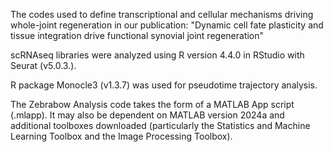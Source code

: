 The codes used to define transcriptional and cellular mechanisms driving whole-joint regeneration in our publication: "Dynamic cell fate plasticity and tissue integration drive functional synovial joint regeneration"

scRNAseq libraries were analyzed using R version 4.4.0 in RStudio with Seurat (v5.0.3.).

R package Monocle3 (v1.3.7) was used for pseudotime trajectory analysis.

The Zebrabow Analysis code takes the form of a MATLAB App script (.mlapp). It may also be dependent on MATLAB version 2024a and additional toolboxes downloaded (particularly the Statistics and Machine Learning Toolbox and the Image Processing Toolbox).

